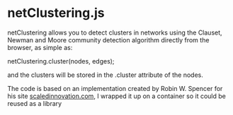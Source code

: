 netClustering.js
================

netClustering allows you to detect clusters in networks using the Clauset, Newman and Moore community detection algorithm directly from the browser, as simple as:

netClustering.cluster(nodes, edges);

and the clusters will be stored in the .cluster attribute of the nodes.

The code is based on an implementation created by Robin W. Spencer for his site [scaledinnovation.com](http://scaledinnovation.com/analytics/communities/communities.html), I wrapped it up on a container so it could be reused as a library

